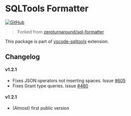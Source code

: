 # SQLTools Formatter

[![GitHub](https://img.shields.io/github/license/mtxr/vscode-sqltools)](https://github.com/mtxr/vscode-sqltools/blob/master/LICENSE)


> Forked from [zeroturnaround/sql-formatter](https://zeroturnaround.github.io/sql-formatter/)

This package is part of [vscode-sqltools](https://github.com/mtxr/vscode-sqltools) extension.


## Changelog

#### v1.2.1
  - Fixes JSON operators not inserting spaces. Issue [#605](https://github.com/mtxr/vscode-sqltools/issues/605)
  - Fixes Grant type queries. Issue [#460](https://github.com/mtxr/vscode-sqltools/issues/460)

#### v1.2.1
  - (Almost) first public version
